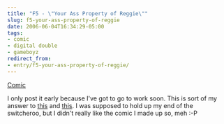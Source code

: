 ```yaml
---
title: "F5 - \"Your Ass Property of Reggie\""
slug: f5-your-ass-property-of-reggie
date: 2006-06-04T16:34:29-05:00
tags:
- comic
- digital double
- gameboyz
redirect_from:
- entry/f5-your-ass-property-of-reggie/
---
```

[Comic](http://digitaldouble.smackjeeves.com/comics/54179/)

I only post it early because I've got to go to work soon. This is sort of my answer to [this](http://game-boyz.net/comic/20060520/) and [this](http://game-boyz.net/comic/20060602/). I was supposed to hold up my end of the switcheroo, but I didn't really like the comic I made up so, meh :-P
